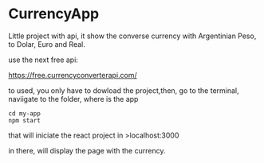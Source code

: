# CurrencyApp
Little project with api, it show the converse currency with Argentinian Peso,
to Dolar, Euro and Real. 

use the next free api:

https://free.currencyconverterapi.com/

to used, you only have to dowload the project,then, go to the terminal,
naviigate to the folder, where is the app

```
cd my-app
npm start

```

that will iniciate the react project in >localhost:3000

in there, will display the page with the currency.
